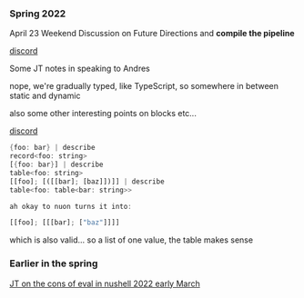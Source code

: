 
### Spring 2022

April 23 Weekend Discussion on Future Directions and **compile the pipeline**

[discord](https://discord.com/channels/601130461678272522/683070703716925568/967678930742026251)

Some JT notes in speaking to Andres

nope, we're gradually typed, like TypeScript, so somewhere in between static and dynamic

also some other interesting points on blocks etc...

[discord](https://discord.com/channels/601130461678272522/683070703716925568/965109979503800321)

```rust
{foo: bar} | describe
record<foo: string>
[{foo: bar}] | describe
table<foo: string>
[[foo]; [([[bar]; [baz]])]] | describe
table<foo: table<bar: string>>

ah okay to nuon turns it into:

[[foo]; [[[bar]; ["baz"]]]]
```
which is also valid... so a list of one value, the table makes sense

### Earlier in the spring

[JT on the cons of eval in nushell 2022 early March](https://discord.com/channels/601130461678272522/683070703716925568/950568672290816021)
